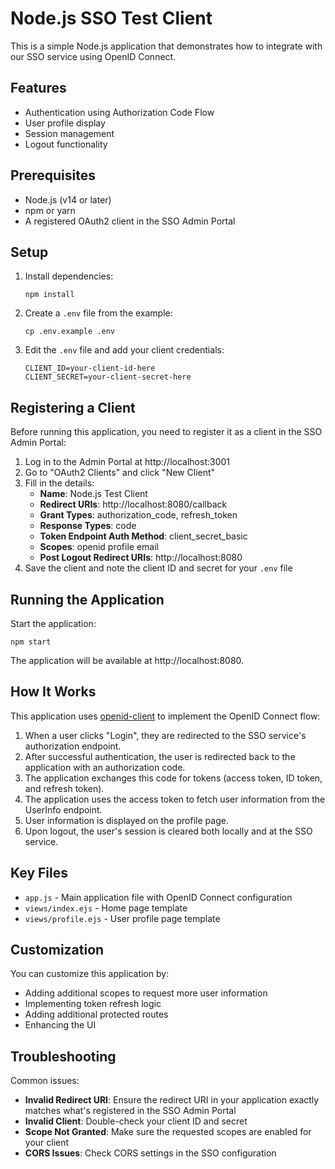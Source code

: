 # Node.js SSO Test Client

This is a simple Node.js application that demonstrates how to integrate with our SSO service using OpenID Connect.

## Features

- Authentication using Authorization Code Flow
- User profile display
- Session management
- Logout functionality

## Prerequisites

- Node.js (v14 or later)
- npm or yarn
- A registered OAuth2 client in the SSO Admin Portal

## Setup

1. Install dependencies:
   ```
   npm install
   ```

2. Create a `.env` file from the example:
   ```
   cp .env.example .env
   ```

3. Edit the `.env` file and add your client credentials:
   ```
   CLIENT_ID=your-client-id-here
   CLIENT_SECRET=your-client-secret-here
   ```

## Registering a Client

Before running this application, you need to register it as a client in the SSO Admin Portal:

1. Log in to the Admin Portal at http://localhost:3001
2. Go to "OAuth2 Clients" and click "New Client"
3. Fill in the details:
   - **Name**: Node.js Test Client
   - **Redirect URIs**: http://localhost:8080/callback
   - **Grant Types**: authorization_code, refresh_token
   - **Response Types**: code
   - **Token Endpoint Auth Method**: client_secret_basic
   - **Scopes**: openid profile email
   - **Post Logout Redirect URIs**: http://localhost:8080
4. Save the client and note the client ID and secret for your `.env` file

## Running the Application

Start the application:

```
npm start
```

The application will be available at http://localhost:8080.

## How It Works

This application uses [openid-client](https://github.com/panva/node-openid-client) to implement the OpenID Connect flow:

1. When a user clicks "Login", they are redirected to the SSO service's authorization endpoint.
2. After successful authentication, the user is redirected back to the application with an authorization code.
3. The application exchanges this code for tokens (access token, ID token, and refresh token).
4. The application uses the access token to fetch user information from the UserInfo endpoint.
5. User information is displayed on the profile page.
6. Upon logout, the user's session is cleared both locally and at the SSO service.

## Key Files

- `app.js` - Main application file with OpenID Connect configuration
- `views/index.ejs` - Home page template
- `views/profile.ejs` - User profile page template

## Customization

You can customize this application by:

- Adding additional scopes to request more user information
- Implementing token refresh logic
- Adding additional protected routes
- Enhancing the UI

## Troubleshooting

Common issues:

- **Invalid Redirect URI**: Ensure the redirect URI in your application exactly matches what's registered in the SSO Admin Portal
- **Invalid Client**: Double-check your client ID and secret
- **Scope Not Granted**: Make sure the requested scopes are enabled for your client
- **CORS Issues**: Check CORS settings in the SSO configuration